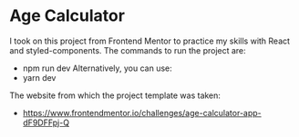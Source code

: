<h1>Age Calculator</h1>

 I took on this project from Frontend Mentor to practice my skills with React and styled-components. The commands to run the project are: 
+ npm run dev
Alternatively, you can use:
+ yarn dev

The website from which the project template was taken: 
+ https://www.frontendmentor.io/challenges/age-calculator-app-dF9DFFpj-Q
